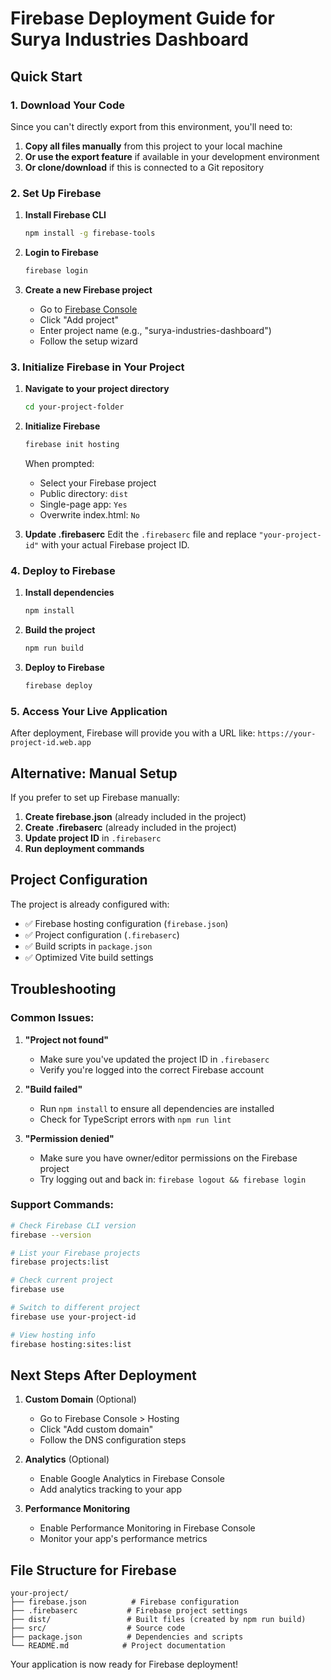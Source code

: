 # Firebase Deployment Guide for Surya Industries Dashboard

## Quick Start

### 1. Download Your Code
Since you can't directly export from this environment, you'll need to:

1. **Copy all files manually** from this project to your local machine
2. **Or use the export feature** if available in your development environment
3. **Or clone/download** if this is connected to a Git repository

### 2. Set Up Firebase

1. **Install Firebase CLI**
   ```bash
   npm install -g firebase-tools
   ```

2. **Login to Firebase**
   ```bash
   firebase login
   ```

3. **Create a new Firebase project**
   - Go to [Firebase Console](https://console.firebase.google.com)
   - Click "Add project"
   - Enter project name (e.g., "surya-industries-dashboard")
   - Follow the setup wizard

### 3. Initialize Firebase in Your Project

1. **Navigate to your project directory**
   ```bash
   cd your-project-folder
   ```

2. **Initialize Firebase**
   ```bash
   firebase init hosting
   ```
   
   When prompted:
   - Select your Firebase project
   - Public directory: `dist`
   - Single-page app: `Yes`
   - Overwrite index.html: `No`

3. **Update .firebaserc**
   Edit the `.firebaserc` file and replace `"your-project-id"` with your actual Firebase project ID.

### 4. Deploy to Firebase

1. **Install dependencies**
   ```bash
   npm install
   ```

2. **Build the project**
   ```bash
   npm run build
   ```

3. **Deploy to Firebase**
   ```bash
   firebase deploy
   ```

### 5. Access Your Live Application

After deployment, Firebase will provide you with a URL like:
`https://your-project-id.web.app`

## Alternative: Manual Setup

If you prefer to set up Firebase manually:

1. **Create firebase.json** (already included in the project)
2. **Create .firebaserc** (already included in the project)
3. **Update project ID** in `.firebaserc`
4. **Run deployment commands**

## Project Configuration

The project is already configured with:
- ✅ Firebase hosting configuration (`firebase.json`)
- ✅ Project configuration (`.firebaserc`)
- ✅ Build scripts in `package.json`
- ✅ Optimized Vite build settings

## Troubleshooting

### Common Issues:

1. **"Project not found"**
   - Make sure you've updated the project ID in `.firebaserc`
   - Verify you're logged into the correct Firebase account

2. **"Build failed"**
   - Run `npm install` to ensure all dependencies are installed
   - Check for TypeScript errors with `npm run lint`

3. **"Permission denied"**
   - Make sure you have owner/editor permissions on the Firebase project
   - Try logging out and back in: `firebase logout && firebase login`

### Support Commands:

```bash
# Check Firebase CLI version
firebase --version

# List your Firebase projects
firebase projects:list

# Check current project
firebase use

# Switch to different project
firebase use your-project-id

# View hosting info
firebase hosting:sites:list
```

## Next Steps After Deployment

1. **Custom Domain** (Optional)
   - Go to Firebase Console > Hosting
   - Click "Add custom domain"
   - Follow the DNS configuration steps

2. **Analytics** (Optional)
   - Enable Google Analytics in Firebase Console
   - Add analytics tracking to your app

3. **Performance Monitoring**
   - Enable Performance Monitoring in Firebase Console
   - Monitor your app's performance metrics

## File Structure for Firebase

```
your-project/
├── firebase.json          # Firebase configuration
├── .firebaserc           # Firebase project settings
├── dist/                 # Built files (created by npm run build)
├── src/                  # Source code
├── package.json          # Dependencies and scripts
└── README.md            # Project documentation
```

Your application is now ready for Firebase deployment!